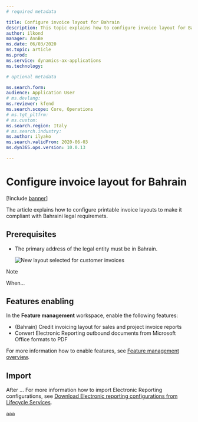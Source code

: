 ```yaml
---
# required metadata

title: Configure invoice layout for Bahrain
description: This topic explains how to configure invoice layout for Bahrain.
author: ilkond
manager: AnnBe
ms.date: 06/03/2020
ms.topic: article
ms.prod: 
ms.service: dynamics-ax-applications
ms.technology: 

# optional metadata

ms.search.form: 
audience: Application User
# ms.devlang: 
ms.reviewer: kfend
ms.search.scope: Core, Operations
# ms.tgt_pltfrm: 
# ms.custom: 
ms.search.region: Italy
# ms.search.industry: 
ms.author: ilyako
ms.search.validFrom: 2020-06-03
ms.dyn365.ops.version: 10.0.13

---
```


# Configure invoice layout for Bahrain

[!include [banner](../includes/banner.md)]

The article explains how to configure printable invoice layouts to make it compliant with Bahraini legal requiremets.

## Prerequisites

- The primary address of the legal entity must be in Bahrain.

    ![New layout selected for customer invoices](media/emea-ita-exil-invoice-packing-slip-pic2.jpg)

> [!NOTE]
> When...

## Features enabling

In the **Feature management** workspace, enable the following features:
- (Bahrain) Credit invoicing layout for sales and project invoice reports
- Convert Electronic Reporting outbound documents from Microsoft Office formats to PDF

For more information how to enable features, see [Feature management overview](../../fin-and-ops/get-started/feature-management/feature-management-overview.md).

## Import

After ...
For more information how to import Electronic Reporting configurations, see [Download Electronic reporting configurations from Lifecycle Services](../../dev-itpro/analytics/download-electronic-reporting-configuration-lcs.md).

aaa
